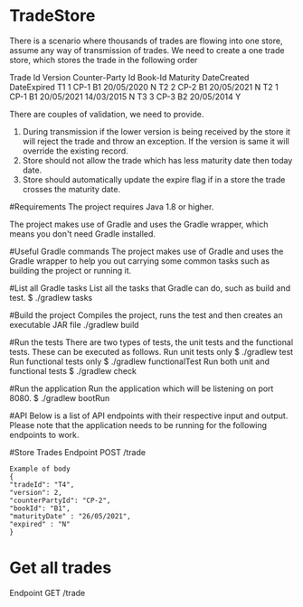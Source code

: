 # TradeStore
There is a scenario where thousands of trades are flowing into one store, assume any way of
transmission of trades. We need to create a one trade store, which stores the trade in the following
order

Trade Id Version Counter-Party Id Book-Id Maturity DateCreated DateExpired
T1 1 CP-1 B1 20/05/2020 <todaydate> N
T2 2 CP-2 B1 20/05/2021 <todaydate> N
T2 1 CP-1 B1 20/05/2021 14/03/2015 N
T3 3 CP-3 B2 20/05/2014 <today date> Y

There are couples of validation, we need to provide.
1. During transmission if the lower version is being received by the store it will reject the trade and
throw an exception. If the version is same it will override the existing record.
2. Store should not allow the trade which has less maturity date then today date.
3. Store should automatically update the expire flag if in a store the trade crosses the maturity
date.

#Requirements
The project requires Java 1.8 or higher.

The project makes use of Gradle and uses the Gradle wrapper, which means you don't need Gradle installed.

#Useful Gradle commands
The project makes use of Gradle and uses the Gradle wrapper to help you out carrying some common tasks such as building the project or running it.

#List all Gradle tasks
List all the tasks that Gradle can do, such as build and test.
$ ./gradlew tasks

#Build the project
Compiles the project, runs the test and then creates an executable JAR file
./gradlew build

#Run the tests
There are two types of tests, the unit tests and the functional tests. These can be executed as follows.
  Run unit tests only
    $ ./gradlew test
  Run functional tests only
    $ ./gradlew functionalTest
  Run both unit and functional tests
    $ ./gradlew check
    
#Run the application
Run the application which will be listening on port 8080.
$ ./gradlew bootRun

#API
Below is a list of API endpoints with their respective input and output. Please note that the application needs to be running for the following endpoints to work.
  
  #Store Trades
    Endpoint
    POST /trade
    
    Example of body
    {
    "tradeId": "T4",
    "version": 2,
    "counterPartyId": "CP-2",
    "bookId": "B1",
    "maturityDate" : "26/05/2021",
    "expired" : "N"  
    }
 
 # Get all trades
   Endpoint
   GET /trade 

    
   

